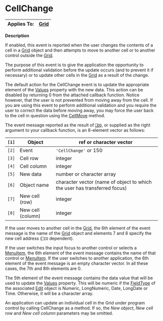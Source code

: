 




<h1 class="heading"><span class="name">CellChange</span></h1>

| Applies To: | [Grid](../a-z/grid.md) |
| --- | ---  |


**Description**


If enabled, this event is reported when the user changes the contents of a cell in a [Grid](../a-z/grid.md) object and then attempts to move to another cell or to another control outside the [Grid](../a-z/grid.md).


The purpose of this event is to give the application the opportunity to perform additional validation before the update occurs (and to prevent it if necessary) or to update other cells in the [Grid](../a-z/grid.md) as a result of the change.


The default action for the CellChange event is to update the appropriate element of the [Values](../a-z/values.md) property with the new data. This action can be disabled by returning 0 from the attached callback function. Notice however, that the user is not prevented from moving away from the cell. If you are using this event to perform additional validation and you require the user to correct the data before moving away, you may force the user back to the cell in question using the  [CellMove](../a-z/cellmove.md) method.




The event message reported as the result of [`⎕DQ`](../../Language/System%20Functions/dq.htm), or supplied as the right argument to your callback function, is an 8-element vector as follows:


| `[1]` | Object | ref or character vector |
| --- | --- | ---  |
| `[2]` | Event | `'CellChange'` or 150 |
| `[3]` | Cell row | integer |
| `[4]` | Cell column | integer |
| `[5]` | New data | number or character array |
| `[6]` | Object name | character vector (name of object to which the user has transferred focus) |
| `[7]` | New cell (row) | integer |
| `[8]` | New cell (column) | integer |



If the user moves to another cell in the [Grid](../a-z/grid.md), the 6th element of the event message is the name of the [Grid](../a-z/grid.md) object and elements 7 and 8 specify the new cell address (`⎕IO` dependent).


If the user switches the input focus to another control or selects a [MenuItem](../a-z/menuitem.md), the 6th element of the event message contains the name of that control or [MenuItem](../a-z/menuitem.md). If the user switches to another application, the 6th element of the event message is an empty character vector. In all these cases, the 7th and 8th elements are 0.


The 5th element of the event message contains the data value that will be used to update the [Values](../a-z/values.md) property. This will be numeric if the [FieldType](../a-z/fieldtype.md) of the associated [Edit](../a-z/edit.md) object is Numeric, LongNumeric, Date, LongDate or Time. Otherwise, it will be a character array.


An application can update an individual cell in the Grid under program control by calling CellChange as a method. If so, the *New object*, *New cell row* and *New cell column* parameters may be omitted.



